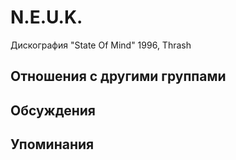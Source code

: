 # N.E.U.K.

Дискография
"State Of Mind" 1996, Thrash

## Отношения с другими группами


## Обсуждения


## Упоминания

